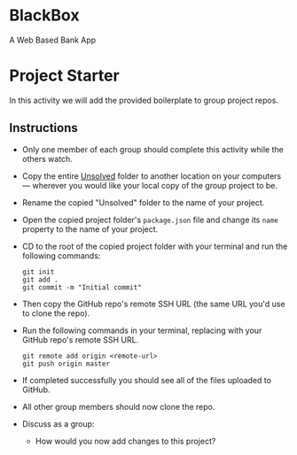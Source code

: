 # BlackBox
A Web Based Bank App

# Project Starter

In this activity we will add the provided boilerplate to group project repos.

## Instructions

* Only one member of each group should complete this activity while the others watch.

* Copy the entire [Unsolved](Unsolved) folder to another location on your computers &mdash; wherever you would like your local copy of the group project to be.

* Rename the copied "Unsolved" folder to the name of your project.

* Open the copied project folder's `package.json` file and change its `name` property to the name of your project.

* CD to the root of the copied project folder with your terminal and run the following commands:

  ```
  git init
  git add .
  git commit -m "Initial commit"
  ```

* Then copy the GitHub repo's remote SSH URL (the same URL you'd use to clone the repo).

* Run the following commands in your terminal, replacing <remote-url> with your GitHub repo's remote SSH URL.

  ```
  git remote add origin <remote-url>
  git push origin master
  ```

* If completed successfully you should see all of the files uploaded to GitHub.

* All other group members should now clone the repo.

* Discuss as a group:

  * How would you now add changes to this project?